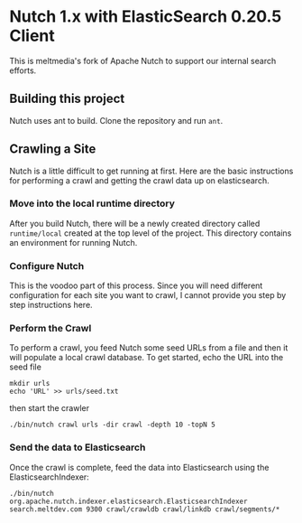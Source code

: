 # Nutch 1.x with ElasticSearch 0.20.5 Client

This is meltmedia's fork of Apache Nutch to support our internal search efforts.

## Building this project

Nutch uses ant to build.  Clone the repository and run `ant`.

## Crawling a Site

Nutch is a little difficult to get running at first.  Here are the basic instructions for performing 
a crawl and getting the crawl data up on elasticsearch.

### Move into the local runtime directory

After you build Nutch, there will be a newly created directory called `runtime/local` created at the top level 
of the project.  This directory contains an environment for running Nutch.

### Configure Nutch

This is the voodoo part of this process.  Since you will need different configuration for each site you want to crawl, 
I cannot provide you step by step instructions here.

### Perform the Crawl

To perform a crawl, you feed Nutch some seed URLs from a file and then it will populate a local crawl database.  To get
started, echo the URL into the seed file

```
mkdir urls
echo 'URL' >> urls/seed.txt
```
then start the crawler
```
./bin/nutch crawl urls -dir crawl -depth 10 -topN 5
```

### Send the data to Elasticsearch

Once the crawl is complete, feed the data into Elasticsearch using the ElasticsearchIndexer:
```
./bin/nutch org.apache.nutch.indexer.elasticsearch.ElasticsearchIndexer  search.meltdev.com 9300 crawl/crawldb crawl/linkdb crawl/segments/*
```
